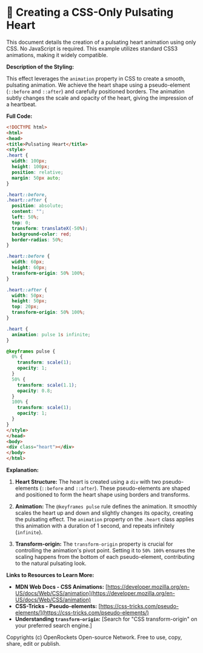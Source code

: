 # 🐞 Creating a CSS-Only Pulsating Heart


This document details the creation of a pulsating heart animation using only CSS. No JavaScript is required.  This example utilizes standard CSS3 animations, making it widely compatible.


**Description of the Styling:**

This effect leverages the `animation` property in CSS to create a smooth, pulsating animation. We achieve the heart shape using a pseudo-element (`::before` and `::after`) and carefully positioned borders.  The animation subtly changes the scale and opacity of the heart, giving the impression of a heartbeat.


**Full Code:**

```html
<!DOCTYPE html>
<html>
<head>
<title>Pulsating Heart</title>
<style>
.heart {
  width: 100px;
  height: 100px;
  position: relative;
  margin: 50px auto;
}

.heart::before,
.heart::after {
  position: absolute;
  content: "";
  left: 50%;
  top: 0;
  transform: translateX(-50%);
  background-color: red;
  border-radius: 50%;
}

.heart::before {
  width: 60px;
  height: 60px;
  transform-origin: 50% 100%;
}

.heart::after {
  width: 50px;
  height: 50px;
  top: 20px;
  transform-origin: 50% 100%;
}

.heart {
  animation: pulse 1s infinite;
}

@keyframes pulse {
  0% {
    transform: scale(1);
    opacity: 1;
  }
  50% {
    transform: scale(1.1);
    opacity: 0.8;
  }
  100% {
    transform: scale(1);
    opacity: 1;
  }
}
</style>
</head>
<body>
<div class="heart"></div>
</body>
</html>
```


**Explanation:**

1. **Heart Structure:** The heart is created using a `div` with two pseudo-elements (`::before` and `::after`). These pseudo-elements are shaped and positioned to form the heart shape using borders and transforms.

2. **Animation:** The `@keyframes pulse` rule defines the animation.  It smoothly scales the heart up and down and slightly changes its opacity, creating the pulsating effect. The `animation` property on the `.heart` class applies this animation with a duration of 1 second, and repeats infinitely (`infinite`).

3. **Transform-origin:** The `transform-origin` property is crucial for controlling the animation's pivot point. Setting it to `50% 100%` ensures the scaling happens from the bottom of each pseudo-element, contributing to the natural pulsating look.


**Links to Resources to Learn More:**

* **MDN Web Docs - CSS Animations:** [https://developer.mozilla.org/en-US/docs/Web/CSS/animation](https://developer.mozilla.org/en-US/docs/Web/CSS/animation)
* **CSS-Tricks - Pseudo-elements:** [https://css-tricks.com/pseudo-elements/](https://css-tricks.com/pseudo-elements/)
* **Understanding `transform-origin`:** [Search for "CSS transform-origin" on your preferred search engine.]


Copyrights (c) OpenRockets Open-source Network. Free to use, copy, share, edit or publish.

